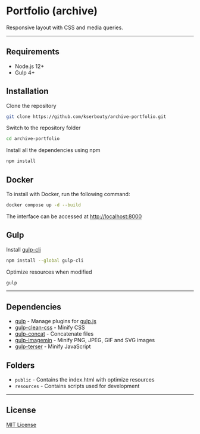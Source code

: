 # Portfolio (archive)

Responsive layout with CSS and media queries.

---

## Requirements

- Node.js 12+
- Gulp 4+

## Installation

Clone the repository

```bash
git clone https://github.com/kserbouty/archive-portfolio.git
```

Switch to the repository folder

```bash
cd archive-portfolio
```

Install all the dependencies using npm

```bash
npm install
```

## Docker

To install with Docker, run the following command:

```bash
docker compose up -d --build
```

The interface can be accessed at <http://localhost:8000>

## Gulp

Install [gulp-cli](https://www.npmjs.com/package/gulp-cli)

```bash
npm install --global gulp-cli
```

Optimize resources when modified

```bash
gulp
```

---

## Dependencies

- [gulp](https://www.npmjs.com/package/gulp) - Manage plugins for [gulp.js](https://gulpjs.com/)
- [gulp-clean-css](https://www.npmjs.com/package/gulp-clean-css) - Minify CSS
- [gulp-concat](https://www.npmjs.com/package/gulp-concat) - Concatenate files
- [gulp-imagemin](https://www.npmjs.com/package/gulp-imagemin) - Minify PNG, JPEG, GIF and SVG images
- [gulp-terser](https://www.npmjs.com/package/gulp-terser) - Minify JavaScript

## Folders

- `public` - Contains the index.html with optimize resources
- `resources` - Contains scripts used for development

---

## License

[MIT License](./LICENSE.md)

